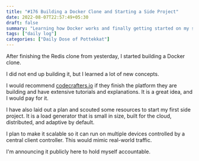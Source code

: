 ```yaml
---
title: "#176 Building a Docker Clone and Starting a Side Project"
date: 2022-08-07T22:57:49+05:30
draft: false
summary: "Learning how Docker works and finally getting started on my side project. Posting publicly for accountability."
tags: ["daily log"]
categories: ["Daily Dose of Pottekkat"]
---
```


After finishing the Redis clone from yesterday, I started building a Docker clone.

I did not end up building it, but I learned a lot of new concepts.

I would recommend [codecrafters.io](https://codecrafters.io/) if they finish the platform they are building and have extensive tutorials and explanations. It is a great idea, and I would pay for it.

I have also laid out a plan and scouted some resources to start my first side project. It is a load generator that is small in size, built for the cloud, distributed, and adaptive by default.

I plan to make it scalable so it can run on multiple devices controlled by a central client controller. This would mimic real-world traffic.

I'm announcing it publicly here to hold myself accountable.
